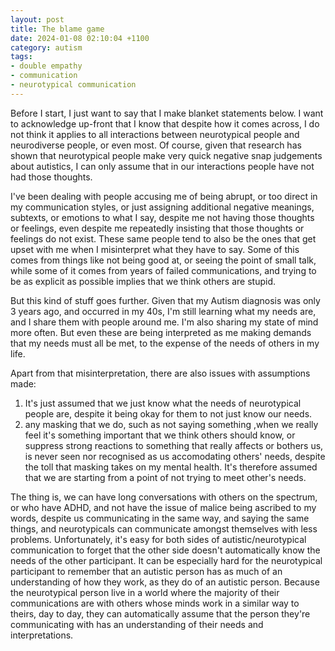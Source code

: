 ```yaml
---
layout: post
title: The blame game
date: 2024-01-08 02:10:04 +1100
category: autism
tags: 
- double empathy
- communication 
- neurotypical communication
---
```

Before I start, I just want to say that I make blanket statements below. I want to acknowledge up-front that I know that despite how it comes across, I do not think it applies to all interactions between neurotypical people and neurodiverse people, or even most. Of course, given that research has shown that neurotypical people make very quick negative snap judgements about autistics, I can only assume that in our interactions people have not had those thoughts.

I've been dealing with people accusing me of being abrupt, or too direct in my communication styles, or just assigning additional negative meanings, subtexts, or emotions to what I say, despite me not having those thoughts or feelings, even despite me repeatedly insisting that those thoughts or feelings do not exist. These same people tend to also be the ones that get upset with me when I misinterpret what they have to say. Some of this comes from things like not being good at, or seeing the point of small talk, while some of it comes from years of failed communications, and trying to be as explicit as possible implies that we think others are stupid.

But this kind of stuff goes further. Given that my Autism diagnosis was only 3 years ago, and occurred in my 40s, I'm still learning what my needs are, and I share them with people around me. I'm also sharing my state of mind more often. But even these are being interpreted as me making demands that my needs must all be met, to the expense of the needs of others in my life. 

Apart from that misinterpretation, there are also issues with assumptions made:
1. It's just assumed that we just know what the needs of neurotypical people are, despite it being okay for them to not just know our needs.
2. any masking that we do, such as not saying something ,when we really feel it's something important that we think others should know, or suppress strong reactions to something that really affects or bothers us, is never seen nor recognised as us accomodating others' needs, despite the toll that masking takes on my mental health. It's therefore assumed that we are starting from a point of not trying to meet other's needs.

The thing is, we can have long conversations with others on the spectrum, or who have ADHD, and not have the issue of malice being ascribed to my words, despite us communicating in the same way, and saying the same things, and neurotypicals can communicate amongst themselves with less problems. Unfortunately, it's easy for both sides of autistic/neurotypical communication to forget that the other side doesn't automatically know the needs of the other participant. It can be especially hard for the neurotypical participant to remember that an autistic person has as much of an understanding of how they work, as they do of an autistic person. Because the neurotypical person live in a world where the majority of their communications are with others whose minds work in a similar way to theirs, day to day, they can automatically assume that the person they're communicating with has an understanding of their needs and interpretations.